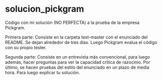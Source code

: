 # solucion_pickgram
Código con mi solución (NO PERFECTA) a la prueba de la empresa Pickgram. 

Primera parte: Consiste en la carpeta test-master con el enunciado del README. Se dejan alrededor de tres días. Luego Pickgram evalua el código con su propio tester.

Segunda parte: Consiste en un entrevista más convencional, para luego además, hacer preguntas para ver la capacidad crítica de razocinio. Por último, se hacen pruebas del estilo del enunciado en un plazo de media hora. Para luego explicar tu solución.  
